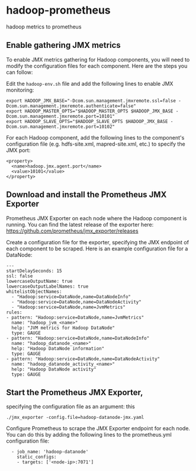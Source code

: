 # hadoop-prometheus
hadoop metrics to prometheus

## Enable gathering JMX metrics

To enable JMX metrics gathering for Hadoop components, you will need to modify the configuration files for each component. Here are the steps you can follow:

Edit the `hadoop-env.sh` file and add the following lines to enable JMX monitoring:
```
export HADOOP_JMX_BASE="-Dcom.sun.management.jmxremote.ssl=false -Dcom.sun.management.jmxremote.authenticate=false"
export HADOOP_MASTER_OPTS="$HADOOP_MASTER_OPTS $HADOOP_JMX_BASE -Dcom.sun.management.jmxremote.port=10101"
export HADOOP_SLAVE_OPTS="$HADOOP_SLAVE_OPTS $HADOOP_JMX_BASE -Dcom.sun.management.jmxremote.port=10102"
```

For each Hadoop component, add the following lines to the component's configuration file (e.g. hdfs-site.xml, mapred-site.xml, etc.) to specify the JMX port:
```
<property>
  <name>hadoop.jmx.agent.port</name>
  <value>10101</value>
</property>
```
 
## Download and install the Prometheus JMX Exporter
Prometheus JMX Exporter on each node where the Hadoop component is running. You can find the latest release of the exporter here: https://github.com/prometheus/jmx_exporter/releases

Create a configuration file for the exporter, specifying the JMX endpoint of each component to be scraped. Here is an example configuration file for a DataNode:
```
---
startDelaySeconds: 15
ssl: false
lowercaseOutputName: true
lowercaseOutputLabelNames: true
whitelistObjectNames:
  - "Hadoop:service=DataNode,name=DataNodeInfo"
  - "Hadoop:service=DataNode,name=DataNodeActivity"
  - "Hadoop:service=DataNode,name=JvmMetrics"
rules:
- pattern: "Hadoop:service=DataNode,name=JvmMetrics"
  name: "hadoop_jvm_<name>"
  help: "JVM metrics for Hadoop DataNode"
  type: GAUGE
- pattern: "Hadoop:service=DataNode,name=DataNodeInfo"
  name: "hadoop_datanode_<name>"
  help: "Hadoop DataNode information"
  type: GAUGE
- pattern: "Hadoop:service=DataNode,name=DataNodeActivity"
  name: "hadoop_datanode_activity_<name>"
  help: "Hadoop DataNode activity"
  type: GAUGE

```

## Start the Prometheus JMX Exporter, 
specifying the configuration file as an argument:
this
```
./jmx_exporter -config.file=hadoop-datanode-jmx.yaml
```

Configure Prometheus to scrape the JMX Exporter endpoint for each node. You can do this by adding the following lines to the prometheus.yml configuration file:

```
  - job_name: 'hadoop-datanode'
    static_configs:
    - targets: ['<node-ip>:7071']
``` 
